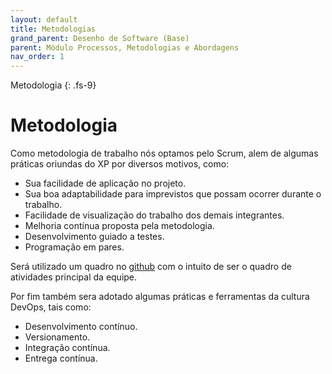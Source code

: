 ```yaml
---
layout: default
title: Metodologias
grand_parent: Desenho de Software (Base)
parent: Módulo Processos, Metodologias e Abordagens
nav_order: 1
---
```


Metodologia
{: .fs-9}

# Metodologia

Como metodologia de trabalho nós optamos pelo Scrum, alem de algumas práticas oriundas do XP por diversos motivos, como:

* Sua facilidade de aplicação no projeto.
* Sua boa adaptabilidade para imprevistos que possam ocorrer durante o trabalho.
* Facilidade de visualização do trabalho dos demais integrantes.
* Melhoria contínua proposta pela metodologia.
* Desenvolvimento guiado a testes.
* Programação em pares.

Será utilizado um quadro no [github](https://github.com/UnBArqDsw2021-1/2021.1_G7_Mychine_docs/projects/1) com o intuito de ser o quadro de atividades principal da equipe.

Por fim também sera adotado algumas práticas e ferramentas da cultura DevOps, tais como: 

* Desenvolvimento contínuo.
* Versionamento.
* Integração contínua.
* Entrega contínua.